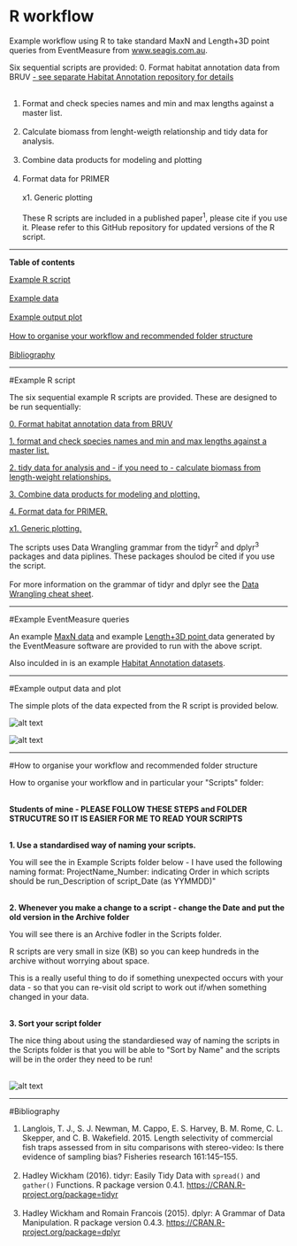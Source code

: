 # R workflow 
Example workflow using R to take standard MaxN and Length+3D point queries from EventMeasure from www.seagis.com.au.

Six sequential scripts are provided:
0. Format habitat annotation data from BRUV <a href="https://github.com/TimLanglois/HabitatAnnotation">- see separate Habitat Annotation repository for details</a><br></br>
1. Format and check species names and min and max lengths against a master list.<br></br>
2. Calculate biomass from lenght-weigth relationship and tidy data for analysis.<br></br>
3. Combine data products for modeling and plotting<br></br>
4. Format data for PRIMER<br></br>
x1. Generic plotting
<br></br>
These R scripts are included in a published paper<sup>1</sup>, please cite if you use it.
Please refer to this GitHub repository for updated versions of the R script.

<HR>
</HR>

<b>Table of contents</b>

[Example R script](#method)<br></br>
[Example data](#transectmeasure-example)<br></br>
[Example output plot](#output-example)<br></br>
[How to organise your workflow and recommended folder structure](#introduction)<br></br>
[Bibliography](#bibliography)

<HR>
</HR>

#<a name="method"></a>Example R script

The six sequential example R scripts are provided. These are designed to be run sequentially:

<a href="https://github.com/TimLanglois/Stereo-or-mono-video-annotation-workflows/blob/master/x_ExampleR_0_HabitatAnnotation_Format.and.write.data_160919.R">0. Format habitat annotation data from BRUV </a>

<a href="https://github.com/TimLanglois/Stereo-or-mono-video-annotation-workflows/blob/master/x_ExampleR_1_Format%20and%20Check.data_160925.R">1. format and check species names and min and max lengths against a master list.</a>

<a href="https://github.com/TimLanglois/Stereo-or-mono-video-annotation-workflows/blob/master/x_ExampleR_2_Tidy%20data%20for%20analysis%20including%20CalcBiomass_160925.R">2. tidy data for analysis and  - if you need to - calculate biomass from length-weight relationships.</a>

<a href="https://github.com/TimLanglois/Stereo-or-mono-video-annotation-workflows/blob/master/x_ExampleR_3_CombineDataProducts%2BHabitat.and.summarise_160824.R">3. Combine data products for modeling and plotting.</a>

<a href="https://github.com/TimLanglois/Stereo-or-mono-video-annotation-workflows/blob/master/x_ExampleR_4_Format.for.PRIMER.R">4. Format data for PRIMER.</a>

<a href="https://github.com/TimLanglois/Stereo-or-mono-video-annotation-workflows/blob/master/x_ExampleR_x1_generic.univariate.plotting_160927.R">x1. Generic plotting.</a>



The scripts uses Data Wrangling grammar from the tidyr<sup>2</sup> and dplyr<sup>3</sup> packages and data piplines. These packages shoulod be cited if you use the script.<br></br>
For more information on the grammar of tidyr and dplyr see the <a href="https://www.rstudio.com/wp-content/uploads/2015/02/data-wrangling-cheatsheet.pdf">Data Wrangling cheat sheet</a>. 

<HR>
</HR>

#<a name="transectmeasure-example"></a>Example EventMeasure queries

An example <a href="https://github.com/TimLanglois/Stereo-or-mono-video-annotation-workflows/blob/master/x_ExampleData_1_MaxN.TXT"> MaxN data</a> and example <a href="https://github.com/TimLanglois/Stereo-or-mono-video-annotation-workflows/blob/master/x_ExampleData_2_Length%20and%203Dpoints.TXT"> Length+3D point </a> data generated by the EventMeasure software are provided to run with the above script.

Also inculded in is an example <a href="https://github.com/TimLanglois/Stereo-or-mono-video-annotation-workflows/blob/master/x_ExampleData_BRUV_TM_HabitatAnnotation.txt"> Habitat Annotation datasets</a>.

<HR>
</HR>

#<a name="output-example"></a>Example output data and plot

The simple plots of the data expected from the R script is provided below.

![alt text](https://cloud.githubusercontent.com/assets/14978794/18816109/d623e9e6-8374-11e6-81c7-c8ac6fc2241b.png "Example plot of length data")

![alt text](https://cloud.githubusercontent.com/assets/14978794/18816121/1abbc88a-8375-11e6-8b43-b2857cef4bd4.png "Example plot of range data")


<HR>
</HR>

#<a name="introduction"></a>How to organise your workflow and recommended folder structure

How to organise your workflow and in particular your "Scripts" folder:<br></br>

**Students of mine - PLEASE FOLLOW THESE STEPS and FOLDER STRUCUTRE SO IT IS EASIER FOR ME TO READ YOUR SCRIPTS**<br></br>

<b>1. Use a standardised way of naming your scripts.</b>

You will see the in Example Scripts folder below - I have used the following naming format:
ProjectName_Number: indicating Order in which scripts should be run_Description of script_Date (as YYMMDD)"<br></br>

<b>2. Whenever you make a change to a script - change the Date and put the old version in the Archive folder</b>

You will see there is an Archive fodler in the Scripts folder.

R scripts are very small in size (KB) so you can keep hundreds in the archive without worrying about space.

This is a really useful thing to do if something unexpected occurs with your data - so that you can re-visit old script to work out if/when something changed in your data.<br></br>

<b>3. Sort your script folder</b>

The nice thing about using the standardiesed way of naming the scripts in the Scripts folder is that you will be able to "Sort by Name" and the scripts will be in the order they need to be run!<br></br>


![alt text](https://cloud.githubusercontent.com/assets/14978794/18865062/e2d94c96-84cb-11e6-8e55-c91f759c2880.png "Example folder structure")


<HR>
</HR>

#<a name="bibliography"></a>Bibliography

1. Langlois, T. J., S. J. Newman, M. Cappo, E. S. Harvey, B. M. Rome, C. L. Skepper, and C. B. Wakefield. 2015. Length selectivity of commercial fish traps assessed from in situ comparisons with stereo-video: Is there evidence of sampling bias? Fisheries research 161:145–155.
<br></br>
2. Hadley Wickham (2016). tidyr: Easily Tidy Data with `spread()` and `gather()` Functions. R package version 0.4.1.
  https://CRAN.R-project.org/package=tidyr
<br></br>
3. Hadley Wickham and Romain Francois (2015). dplyr: A Grammar of Data Manipulation. R package version 0.4.3.
  https://CRAN.R-project.org/package=dplyr

